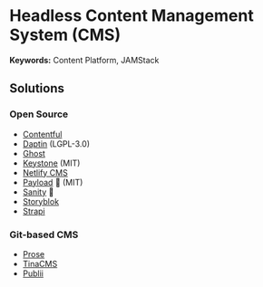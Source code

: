 # Headless Content Management System (CMS)

**Keywords:** Content Platform, JAMStack

## Solutions

### Open Source

- [Contentful](https://contentful.com)
- [Daptin](https://github.com/daptin/daptin) (LGPL-3.0)
- [Ghost](https://ghost.org)
- [Keystone](/keystonejs.md) (MIT)
- [Netlify CMS](https://netlifycms.org)
- [Payload](/payload/README.md) 🌟 (MIT)
- [Sanity](/sanity/README.md) 🌟
- [Storyblok](https://storyblok.com)
- [Strapi](/strapi/README.md)

<!--
https://github.com/Wisp-CMS
https://github.com/vriteio/vrite
https://github.com/apostrophecms/apostrophe
https://github.com/BuilderIO/builder
https://github.com/gobeam/truthy
-->

### Git-based CMS

- [Prose](https://prose.io)
- [TinaCMS](https://github.com/tinacms/tinacms)
- [Publii](/publii.md)

<!--
https://retype.com

https://jamstack.org/headless-cms

https://craftercms.org

https://forestry.io
-->
